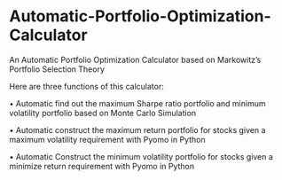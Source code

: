 # Automatic-Portfolio-Optimization-Calculator
An Automatic Portfolio Optimization Calculator based on Markowitz’s Portfolio Selection Theory

Here are three functions of this calculator:

•	Automatic find out the maximum Sharpe ratio portfolio and minimum volatility portfolio based on Monte Carlo Simulation

•	Automatic construct the maximum return portfolio for stocks given a maximum volatility requirement with Pyomo in Python

•	Automatic Construct the minimum volatility portfolio for stocks given a minimize return requirement with Pyomo in Python
